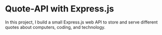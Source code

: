 # Quote-API with Express.js

In this project, I build a small Express.js web API to store and serve different quotes about computers, coding, and technology.
